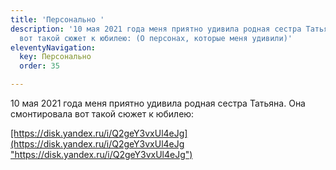 ```yaml
---
title: 'Персонально '
description: '10 мая 2021 года меня приятно удивила родная сестра Татьяна. Она смонтировала
  вот такой сюжет к юбилею: (О персонах, которые меня удивили)'
eleventyNavigation:
  key: Персонально
  order: 35

---
```

<p>10 мая 2021 года меня приятно удивила родная сестра Татьяна. Она смонтировала вот такой сюжет к юбилею:</p>

<p><a href="[https://disk.yandex.ru/i/Q2geY3vxUl4eJg](https://disk.yandex.ru/i/Q2geY3vxUl4eJg "https://disk.yandex.ru/i/Q2geY3vxUl4eJg")">[https://disk.yandex.ru/i/Q2geY3vxUl4eJg](https://disk.yandex.ru/i/Q2geY3vxUl4eJg "https://disk.yandex.ru/i/Q2geY3vxUl4eJg")</a></p>
